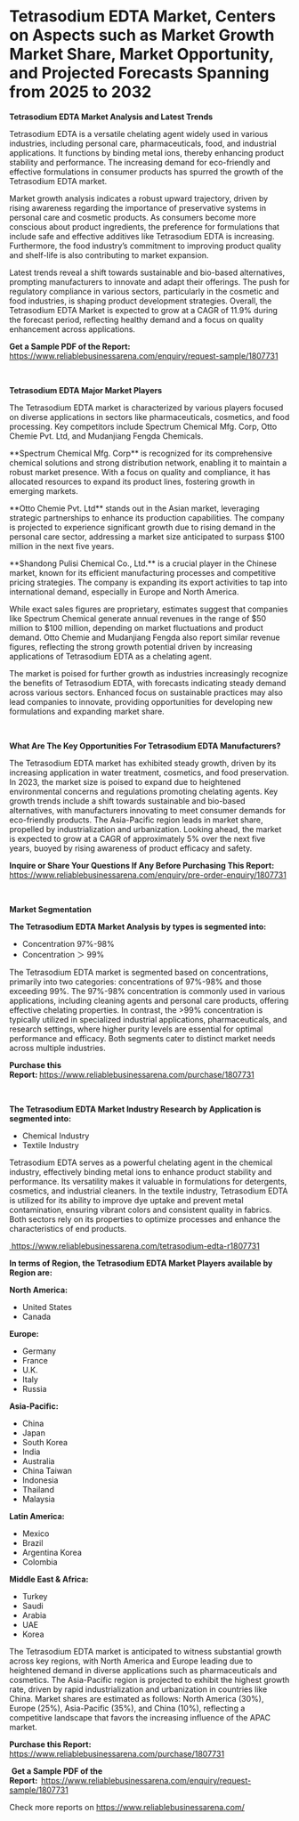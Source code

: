 <p><h1>Tetrasodium EDTA Market, Centers on Aspects such as Market Growth Market Share, Market Opportunity, and Projected Forecasts Spanning from 2025 to 2032</h1></p><p><strong>Tetrasodium EDTA Market Analysis and Latest Trends</strong></p>
<p><p>Tetrasodium EDTA is a versatile chelating agent widely used in various industries, including personal care, pharmaceuticals, food, and industrial applications. It functions by binding metal ions, thereby enhancing product stability and performance. The increasing demand for eco-friendly and effective formulations in consumer products has spurred the growth of the Tetrasodium EDTA market.</p><p>Market growth analysis indicates a robust upward trajectory, driven by rising awareness regarding the importance of preservative systems in personal care and cosmetic products. As consumers become more conscious about product ingredients, the preference for formulations that include safe and effective additives like Tetrasodium EDTA is increasing. Furthermore, the food industry’s commitment to improving product quality and shelf-life is also contributing to market expansion.</p><p>Latest trends reveal a shift towards sustainable and bio-based alternatives, prompting manufacturers to innovate and adapt their offerings. The push for regulatory compliance in various sectors, particularly in the cosmetic and food industries, is shaping product development strategies. Overall, the Tetrasodium EDTA Market is expected to grow at a CAGR of 11.9% during the forecast period, reflecting healthy demand and a focus on quality enhancement across applications.</p></p>
<p><strong>Get a Sample PDF of the Report:&nbsp;</strong> <a href="https://www.reliablebusinessarena.com/enquiry/request-sample/1807731?utm_campaign=2530&utm_medium=2&utm_source=Github&utm_content=ia&utm_term=01042025&utm_id=tetrasodium-edta">https://www.reliablebusinessarena.com/enquiry/request-sample/1807731</a></p>
<p>&nbsp;</p>
<p><strong>Tetrasodium EDTA Major Market Players</strong></p>
<p><p>The Tetrasodium EDTA market is characterized by various players focused on diverse applications in sectors like pharmaceuticals, cosmetics, and food processing. Key competitors include Spectrum Chemical Mfg. Corp, Otto Chemie Pvt. Ltd, and Mudanjiang Fengda Chemicals.</p><p>**Spectrum Chemical Mfg. Corp** is recognized for its comprehensive chemical solutions and strong distribution network, enabling it to maintain a robust market presence. With a focus on quality and compliance, it has allocated resources to expand its product lines, fostering growth in emerging markets. </p><p>**Otto Chemie Pvt. Ltd** stands out in the Asian market, leveraging strategic partnerships to enhance its production capabilities. The company is projected to experience significant growth due to rising demand in the personal care sector, addressing a market size anticipated to surpass $100 million in the next five years.</p><p>**Shandong Pulisi Chemical Co., Ltd.** is a crucial player in the Chinese market, known for its efficient manufacturing processes and competitive pricing strategies. The company is expanding its export activities to tap into international demand, especially in Europe and North America.</p><p>While exact sales figures are proprietary, estimates suggest that companies like Spectrum Chemical generate annual revenues in the range of $50 million to $100 million, depending on market fluctuations and product demand. Otto Chemie and Mudanjiang Fengda also report similar revenue figures, reflecting the strong growth potential driven by increasing applications of Tetrasodium EDTA as a chelating agent.</p><p>The market is poised for further growth as industries increasingly recognize the benefits of Tetrasodium EDTA, with forecasts indicating steady demand across various sectors. Enhanced focus on sustainable practices may also lead companies to innovate, providing opportunities for developing new formulations and expanding market share.</p></p>
<p>&nbsp;</p>
<p><strong>What Are The Key Opportunities For Tetrasodium EDTA Manufacturers?</strong></p>
<p><p>The Tetrasodium EDTA market has exhibited steady growth, driven by its increasing application in water treatment, cosmetics, and food preservation. In 2023, the market size is poised to expand due to heightened environmental concerns and regulations promoting chelating agents. Key growth trends include a shift towards sustainable and bio-based alternatives, with manufacturers innovating to meet consumer demands for eco-friendly products. The Asia-Pacific region leads in market share, propelled by industrialization and urbanization. Looking ahead, the market is expected to grow at a CAGR of approximately 5% over the next five years, buoyed by rising awareness of product efficacy and safety.</p></p>
<p><strong>Inquire or Share Your Questions If Any Before Purchasing This Report:</strong> <a href="https://www.reliablebusinessarena.com/enquiry/pre-order-enquiry/1807731?utm_campaign=2530&utm_medium=2&utm_source=Github&utm_content=ia&utm_term=01042025&utm_id=tetrasodium-edta">https://www.reliablebusinessarena.com/enquiry/pre-order-enquiry/1807731</a></p>
<p>&nbsp;</p>
<p><strong>Market Segmentation</strong></p>
<p><strong>The Tetrasodium EDTA Market Analysis by types is segmented into:</strong></p>
<p><ul><li>Concentration 97%-98%</li><li>Concentration ＞ 99%</li></ul></p>
<p><p>The Tetrasodium EDTA market is segmented based on concentrations, primarily into two categories: concentrations of 97%-98% and those exceeding 99%. The 97%-98% concentration is commonly used in various applications, including cleaning agents and personal care products, offering effective chelating properties. In contrast, the >99% concentration is typically utilized in specialized industrial applications, pharmaceuticals, and research settings, where higher purity levels are essential for optimal performance and efficacy. Both segments cater to distinct market needs across multiple industries.</p></p>
<p><strong>Purchase this Report:&nbsp;</strong><a href="https://www.reliablebusinessarena.com/purchase/1807731?utm_campaign=2530&utm_medium=2&utm_source=Github&utm_content=ia&utm_term=01042025&utm_id=tetrasodium-edta">https://www.reliablebusinessarena.com/purchase/1807731</a></p>
<p>&nbsp;</p>
<p><strong>The Tetrasodium EDTA Market Industry Research by Application is segmented into:</strong></p>
<p><ul><li>Chemical Industry</li><li>Textile Industry</li></ul></p>
<p><p>Tetrasodium EDTA serves as a powerful chelating agent in the chemical industry, effectively binding metal ions to enhance product stability and performance. Its versatility makes it valuable in formulations for detergents, cosmetics, and industrial cleaners. In the textile industry, Tetrasodium EDTA is utilized for its ability to improve dye uptake and prevent metal contamination, ensuring vibrant colors and consistent quality in fabrics. Both sectors rely on its properties to optimize processes and enhance the characteristics of end products.</p></p>
<p><a href="https://www.reliablebusinessarena.com/tetrasodium-edta-r1807731?utm_campaign=2530&utm_medium=2&utm_source=Github&utm_content=ia&utm_term=01042025&utm_id=tetrasodium-edta">&nbsp;https://www.reliablebusinessarena.com/tetrasodium-edta-r1807731</a></p>
<p><strong>In terms of Region, the Tetrasodium EDTA Market Players available by Region are:</strong></p>
<p>
    <p> <strong> North America: </strong>
        <ul>
            <li>United States</li>
            <li>Canada</li>
        </ul>
        </p> 
    <p> <strong> Europe: </strong>
        <ul>
            <li>Germany</li>
            <li>France</li>
            <li>U.K.</li>
            <li>Italy</li>
            <li>Russia</li>
        </ul>
        </p> 
    <p> <strong> Asia-Pacific: </strong>
        <ul>
            <li>China</li>
            <li>Japan</li>
            <li>South Korea</li>
            <li>India</li>
            <li>Australia</li>
            <li>China Taiwan</li>
            <li>Indonesia</li>
            <li>Thailand</li>
            <li>Malaysia</li>
        </ul>
        </p> 
    <p> <strong> Latin America: </strong>
        <ul>
            <li>Mexico</li>
            <li>Brazil</li>
            <li>Argentina Korea</li>
            <li>Colombia</li>
        </ul>
        </p> 
    <p> <strong> Middle East & Africa: </strong>
        <ul>
            <li>Turkey</li>
            <li>Saudi</li>
            <li>Arabia</li>
            <li>UAE</li>
            <li>Korea</li>
        </ul>
    </p>
    </p>
<p><p>The Tetrasodium EDTA market is anticipated to witness substantial growth across key regions, with North America and Europe leading due to heightened demand in diverse applications such as pharmaceuticals and cosmetics. The Asia-Pacific region is projected to exhibit the highest growth rate, driven by rapid industrialization and urbanization in countries like China. Market shares are estimated as follows: North America (30%), Europe (25%), Asia-Pacific (35%), and China (10%), reflecting a competitive landscape that favors the increasing influence of the APAC market.</p></p>
<p><strong>Purchase this Report: </strong><a href="https://www.reliablebusinessarena.com/purchase/1807731?utm_campaign=2530&utm_medium=2&utm_source=Github&utm_content=ia&utm_term=01042025&utm_id=tetrasodium-edta">https://www.reliablebusinessarena.com/purchase/1807731</a></p>
<p>&nbsp;<strong>Get a Sample PDF of the Report:&nbsp;&nbsp;</strong><a href="https://www.reliablebusinessarena.com/enquiry/request-sample/1807731?utm_campaign=2530&utm_medium=2&utm_source=Github&utm_content=ia&utm_term=01042025&utm_id=tetrasodium-edta">https://www.reliablebusinessarena.com/enquiry/request-sample/1807731</a></p>
<p><strong></strong></p>
<p>Check more reports on <a href="https://www.reliablebusinessarena.com/?utm_campaign=2530&utm_medium=2&utm_source=Github&utm_content=ia&utm_term=01042025&utm_id=tetrasodium-edta">https://www.reliablebusinessarena.com/</a></p>
